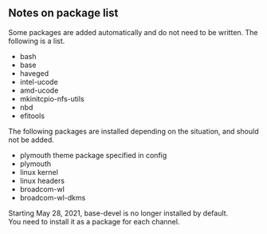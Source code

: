 ## Notes on package list

Some packages are added automatically and do not need to be written. The following is a list.

- bash
- base
- haveged
- intel-ucode
- amd-ucode
- mkinitcpio-nfs-utils
- nbd
- efitools

The following packages are installed depending on the situation, and should not be added.

- plymouth theme package specified in config
- plymouth
- linux kernel
- linux headers
- broadcom-wl
- broadcom-wl-dkms
  
Starting May 28, 2021, base-devel is no longer installed by default.  
You need to install it as a package for each channel.  